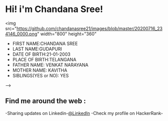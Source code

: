 <h1> Hi! i'm Chandana Sree! </h1>

<img src="https://github.com/chandanasree21/images/blob/master/20200716_234146_0000.png" width="800" height="360"



- FIRST NAME:CHANDANA SREE
- LAST NAME:GUDAPURI
- DATE OF BIRTH:21-01-2003 
- PLACE OF BIRTH:TELANGANA
- FATHER NAME: VENKAT NARAYANA
- MOTHER NAME: KAVITHA
- SIBLINGS(YES or NO): YES

-->
<h2> Find me around the web : </h2>
-Sharing updates on Linkedin-<a href="https://www.linkedin.com/in/chandana sree">@LinkedIn</a>
-Check my profile on HackerRank-<a href="https://www.hackerrank.com/chandana sree gudapuri>@HackerRank</a>
